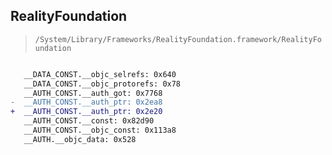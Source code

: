 ## RealityFoundation

> `/System/Library/Frameworks/RealityFoundation.framework/RealityFoundation`

```diff

   __DATA_CONST.__objc_selrefs: 0x640
   __DATA_CONST.__objc_protorefs: 0x78
   __AUTH_CONST.__auth_got: 0x7768
-  __AUTH_CONST.__auth_ptr: 0x2ea8
+  __AUTH_CONST.__auth_ptr: 0x2e20
   __AUTH_CONST.__const: 0x82d90
   __AUTH_CONST.__objc_const: 0x113a8
   __AUTH.__objc_data: 0x528

```
